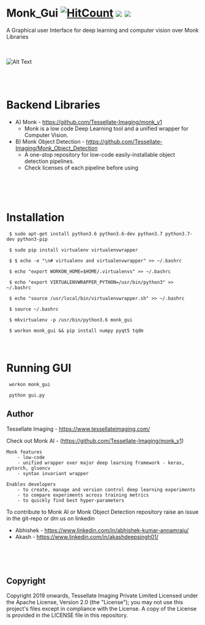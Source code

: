 # Monk_Gui [![HitCount](http://hits.dwyl.io/Tessellate-Imaging/Monk_Gui.svg)](http://hits.dwyl.io/Tessellate-Imaging/Monk_Gui) ![](https://tokei.rs/b1/github/Tessellate-Imaging/Monk_Gui) ![](https://tokei.rs/b1/github/Tessellate-Imaging/Monk_Gui?category=files)

A Graphical user Interface for deep learning and computer vision over Monk Libraries
<br />
<br />
<br />

![Alt Text](complete.gif)

<br />
<br />

# Backend Libraries

- A) Monk - https://github.com/Tessellate-Imaging/monk_v1 
    - Monk is a low code Deep Learning tool and a unified wrapper for Computer Vision. 
- B) Monk Object Detection - https://github.com/Tessellate-Imaging/Monk_Object_Detection
    - A one-stop repository for low-code easily-installable object detection pipelines. 
    - Check licenses of each pipeline before using 
<br />
<br />
<br />


# Installation

` $ sudo apt-get install python3.6 python3.6-dev python3.7 python3.7-dev python3-pip`

` $ sudo pip install virtualenv virtualenvwrapper`

` $ $ echo -e "\n# virtualenv and virtualenvwrapper" >> ~/.bashrc`

` $ echo "export WORKON_HOME=$HOME/.virtualenvs" >> ~/.bashrc`

` $ echo "export VIRTUALENVWRAPPER_PYTHON=/usr/bin/python3" >> ~/.bashrc`

` $ echo "source /usr/local/bin/virtualenvwrapper.sh" >> ~/.bashrc`

` $ source ~/.bashrc`

` $ mkvirtualenv -p /usr/bin/python3.6 monk_gui`

` $ workon monk_gui && pip install numpy pyqt5 tqdm`
<br />
<br />
<br />

# Running GUI

` workon monk_gui`

` python gui.py`


## Author
Tessellate Imaging - https://www.tessellateimaging.com/
   
Check out Monk AI - (https://github.com/Tessellate-Imaging/monk_v1)
    
    Monk features
        - low-code
        - unified wrapper over major deep learning framework - keras, pytorch, gluoncv
        - syntax invariant wrapper

    Enables developers
        - to create, manage and version control deep learning experiments
        - to compare experiments across training metrics
        - to quickly find best hyper-parameters

To contribute to Monk AI or Monk Object Detection repository raise an issue in the git-repo or dm us on linkedin 
   - Abhishek - https://www.linkedin.com/in/abhishek-kumar-annamraju/
   - Akash - https://www.linkedin.com/in/akashdeepsingh01/
<br />
<br />
<br />


## Copyright

Copyright 2019 onwards, Tessellate Imaging Private Limited Licensed under the Apache License, Version 2.0 (the "License"); you may not use this project's files except in compliance with the License. A copy of the License is provided in the LICENSE file in this repository.



